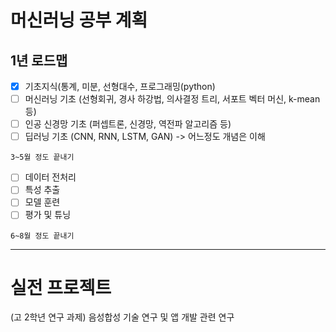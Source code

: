 <h1>머신러닝 공부 계획</h1>

<h2>1년 로드맵</h2>

- [x] 기초지식(통계, 미분, 선형대수, 프로그래밍(python)
- [ ] 머신러닝 기초 (선형회귀, 경사 하강법, 의사결정 트리, 서포트 벡터 머신, k-mean 등)
- [ ] 인공 신경망 기초 (퍼셉트론, 신경망, 역전파 알고리즘 등)
- [ ] 딥러닝 기초 (CNN, RNN, LSTM, GAN) -> 어느정도 개념은 이해

```
3~5월 정도 끝내기
```

- [ ] 데이터 전처리
- [ ] 특성 추출
- [ ] 모델 훈련
- [ ] 평가 및 튜닝

```
6~8월 정도 끝내기
```

----

<h1>실전 프로젝트</h1> (고 2학년 연구 과제)
음성합성 기술 연구 및 앱 개발 관련 연구
